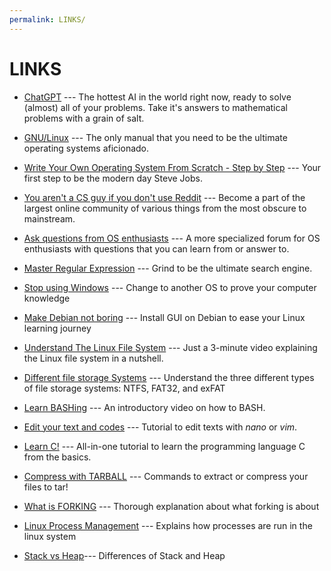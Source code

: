 ```yaml
---
permalink: LINKS/
---
```

# LINKS

* [ChatGPT](https://chat.openai.com/) --- 
The hottest AI in the world right now, ready to solve (almost) all of your problems.
Take it's answers to mathematical problems with a grain of salt.

* [GNU/Linux](https://www.debian.org/doc/manuals/debian-reference/ch01.en.html) ---
  The only manual that you need to be the ultimate operating systems aficionado.

* [Write Your Own Operating System From Scratch - Step by Step](https://www.udemy.com/course/writing-your-own-operating-system-from-scratch/?utm_source=adwords&utm_medium=udemyads&utm_campaign=DSA_Catchall_la.EN_cc.ID&utm_term=_._ag_112265177716_._ad_500831051438_._de_c_._dm__._pl__._ti_dsa-483317574145_._li_9072592_._pd__._&gclid=CjwKCAjwr_CnBhA0EiwAci5sigSWDxvBGdt5YZygWK79diwGHXeIejxmH65hgdLy3rhhgXuDSw7dLxoCgwoQAvD_BwE) ---
  Your first step to be the modern day Steve Jobs.

* [You aren't a CS guy if you don't use Reddit](https://www.reddit.com/r/osdev/) ---
  Become a part of the largest online community of various things from the most obscure to mainstream.

* [Ask questions from OS enthusiasts](https://forum.osdev.org/) ---
  A more specialized forum for OS enthusiasts with questions that you can learn from or answer to.

* [Master Regular Expression](https://regexone.com/) ---
  Grind to be the ultimate search engine.

* [Stop using Windows](https://www.youtube.com/watch?v=w8hI4VdFV78) ---
  Change to another OS to prove your computer knowledge

* [Make Debian not boring](https://www.layerstack.com/resources/tutorials/How-to-install-Graphical-User-Interface-GUI-for-Debian-11-Cloud-Servers) ---
  Install GUI on Debian to ease your Linux learning journey

* [Understand The Linux File System](https://youtu.be/42iQKuQodW4?si=VbLXOklnOAigWtMI) ---
  Just a 3-minute video explaining the Linux file system in a nutshell.

* [Different file storage Systems](https://youtu.be/BV0-EPUYuQc?si=0Vsa9KHRk0molHC2) ---
  Understand the three different types of file storage systems: NTFS, FAT32, and exFAT

* [Learn BASHing](https://youtu.be/I4EWvMFj37g?si=k3eMdMC8G_1kGkRI) ---
  An introductory video on how to BASH.

* [Edit your text and codes](https://help.dreamhost.com/hc/en-us/articles/115006413028-Creating-and-editing-a-file-via-SSH) ---
  Tutorial to edit texts with _nano_ or _vim_.

* [Learn C!](https://www.w3schools.com/c/) ---
  All-in-one tutorial to learn the programming language C from the basics.

* [Compress with TARBALL](https://www.networkworld.com/article/3328840/working-with-tarballs-on-linux.html) ---
  Commands to extract or compress your files to tar!

* [What is FORKING](https://man7.org/linux/man-pages/man2/fork.2.html) --- 
  Thorough explanation about what forking is about

* [Linux Process Management](https://unstop.com/blog/process-management-in-linux) --- 
  Explains how processes are run in the linux system

* [Stack vs Heap](https://www.linux.com/training-tutorials/stack-vs-heap-whats-difference-and-why-should-i-care/)---
  Differences of Stack and Heap
 
